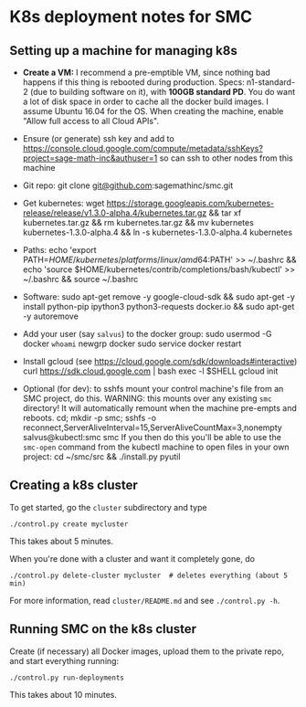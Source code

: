 # K8s deployment notes for SMC

## Setting up a machine for managing k8s

- **Create a VM:**  I recommend a pre-emptible VM, since nothing bad happens if this thing is rebooted during production.  Specs: n1-standard-2 (due to building software on it), with **100GB standard PD**.  You do want a lot of disk space in order to cache all the docker build images.  I assume Ubuntu 16.04 for the OS.  When creating the machine, enable "Allow full access to all Cloud APIs".

- Ensure (or generate) ssh key and add to https://console.cloud.google.com/compute/metadata/sshKeys?project=sage-math-inc&authuser=1 so can ssh to other nodes from this machine
- Git repo:
		git clone git@github.com:sagemathinc/smc.git
- Get kubernetes:
		wget https://storage.googleapis.com/kubernetes-release/release/v1.3.0-alpha.4/kubernetes.tar.gz && tar xf kubernetes.tar.gz && rm kubernetes.tar.gz  && mv kubernetes kubernetes-1.3.0-alpha.4 && ln -s kubernetes-1.3.0-alpha.4 kubernetes
- Paths:
		echo 'export PATH=$HOME/kubernetes/platforms/linux/amd64:$PATH' >> ~/.bashrc && echo 'source $HOME/kubernetes/contrib/completions/bash/kubectl' >> ~/.bashrc && source ~/.bashrc
- Software:
		sudo apt-get remove -y google-cloud-sdk && sudo apt-get -y install python-pip ipython3 python3-requests docker.io && sudo apt-get -y autoremove
- Add your user (say `salvus`) to the docker group:
		sudo usermod -G docker `whoami`
        newgrp docker
        sudo service docker restart
- Install gcloud (see https://cloud.google.com/sdk/downloads#interactive)
		curl https://sdk.cloud.google.com | bash
        exec -l $SHELL
        gcloud init
- Optional (for dev): to sshfs mount your control machine's file from an SMC project, do this.  WARNING: this mounts over any existing `smc` directory!  It will automatically remount when the machine pre-empts and reboots.
		cd; mkdir -p smc; sshfs  -o reconnect,ServerAliveInterval=15,ServerAliveCountMax=3,nonempty salvus@kubectl:smc smc
If you then do this you'll be able to use the `smc-open` command from the kubectl machine to open files in your own project:
		cd ~/smc/src && ./install.py pyutil


## Creating a k8s cluster

To get started, go the `cluster` subdirectory and type

    ./control.py create mycluster

This takes about 5 minutes.

When you're done with a cluster and want it completely gone, do

    ./control.py delete-cluster mycluster  # deletes everything (about 5 min)

For more information, read `cluster/README.md` and see `./control.py -h`.

## Running SMC on the k8s cluster

Create (if necessary) all Docker images, upload them
to the private repo, and start everything running:

    ./control.py run-deployments

This takes about 10 minutes.


